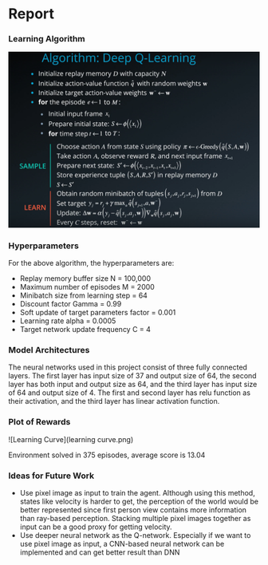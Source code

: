 # Report
###  Learning Algorithm
![Algorithm](Algorithm.png)

### Hyperparameters

For the above algorithm, the hyperparameters are:

- Replay memory buffer size N = 100,000
- Maximum number of episodes M = 2000
- Minibatch size from learning step = 64
- Discount factor Gamma = 0.99
- Soft update of target parameters factor  = 0.001
- Learning rate alpha = 0.0005
- Target network update frequency C = 4

###  Model Architectures

The neural networks used in this project consist of three fully connected layers. The first layer has input size of 37 and output size of 64, the second layer has both input and output size as 64, and the third layer has input size of 64 and output size of 4. The first and second layer has relu function as their activation, and the third layer has linear activation function.

### Plot of Rewards

![Learning Curve](learning curve.png)


Environment solved in 375 episodes, average score is 13.04

### Ideas for Future Work

- Use pixel image as input to train the agent. Although using this method, states like velocity is harder to get, the perception of the world would be better represented since first person view contains more information than ray-based perception. Stacking multiple pixel images together as input can be a good proxy for getting velocity. 
- Use deeper neural network as the Q-network. Especially if we want to use pixel image as input, a CNN-based neural network can be implemented and can get better result than DNN
